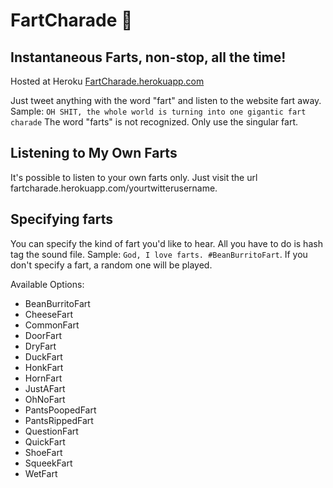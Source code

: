 # FartCharade :poop:

## Instantaneous Farts, non-stop, all the time!
Hosted at Heroku [FartCharade.herokuapp.com](http://fartcharade.herokuapp.com)

Just tweet anything with the word "fart" and listen to the website fart away. Sample: `OH SHIT, the whole world is turning into one gigantic fart charade`
The word "farts" is not recognized. Only use the singular fart.

## Listening to My Own Farts
It's possible to listen to your own farts only. Just visit the url fartcharade.herokuapp.com/yourtwitterusername.

## Specifying farts
You can specify the kind of fart you'd like to hear. All you have to do is hash tag the sound file. Sample: `God, I love farts. #BeanBurritoFart`. If you don't specify a fart, a random one will be played.

Available Options:
* BeanBurritoFart
* CheeseFart
* CommonFart
* DoorFart
* DryFart
* DuckFart
* HonkFart
* HornFart
* JustAFart
* OhNoFart
* PantsPoopedFart
* PantsRippedFart
* QuestionFart
* QuickFart
* ShoeFart
* SqueekFart
* WetFart